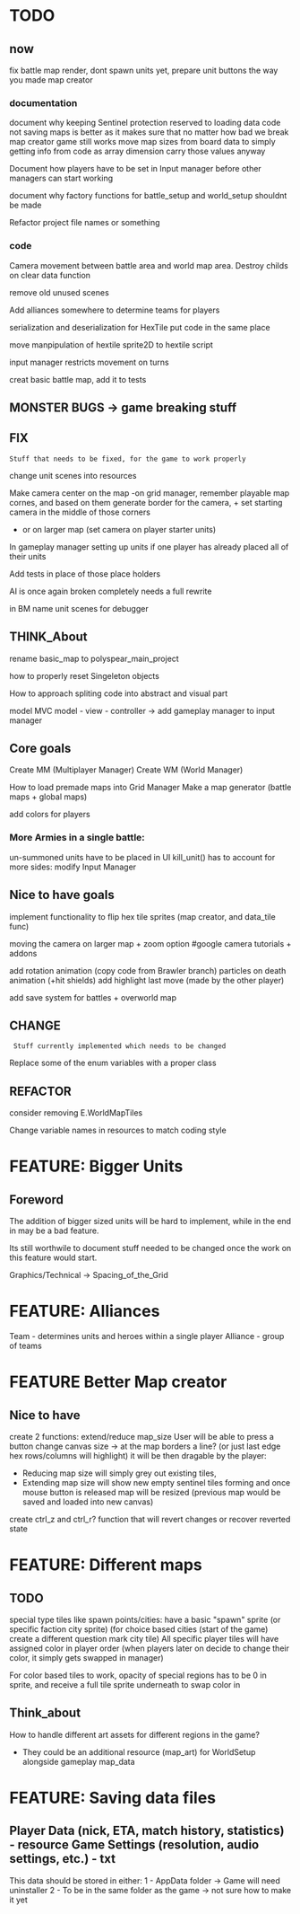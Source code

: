# TODO

## now
fix battle map render, dont spawn units yet, prepare unit buttons the way you made map creator

### documentation
document why keeping Sentinel protection reserved to loading data code not saving maps is better as it makes sure that no matter how bad we break map creator game still works
move map sizes from board data to simply getting info from code as array dimension carry those values anyway

Document how players have to be set in Input manager before other managers can start working

document why factory functions for battle_setup and world_setup shouldnt be made

Refactor project file names or something

### code


Camera movement between battle area and world map area. Destroy childs on clear data function

remove old unused scenes


Add alliances somewhere to determine teams for players


serialization and deserialization for HexTile put code in the same place

move manpipulation of hextile sprite2D  to hextile script


input manager restricts movement on turns


creat basic battle map, add it to tests


## MONSTER BUGS -> game breaking stuff


## FIX 
	Stuff that needs to be fixed, for the game to work properly

change unit scenes into resources

Make camera center on the map
-on grid manager, remember playable map cornes, and based on them generate border for the camera, + set starting camera in the middle of those corners
- or on larger map (set camera on player starter units)


In gameplay manager setting up units if one player has already placed all of their units

Add tests in place of those place holders

AI is once again broken completely needs a full rewrite

in BM name unit scenes for debugger

## THINK_About
rename basic_map to polyspear_main_project

how to properly reset Singeleton objects

How to approach spliting code into abstract and visual part

model MVC model - view - controller -> add gameplay manager to input manager



## Core goals

Create MM (Multiplayer Manager)
Create WM (World Manager)

How to load premade maps into Grid Manager
Make a map generator (battle maps + global maps)

add colors for players

### More Armies in a single battle:
un-summoned units have to be placed in UI
kill_unit() has to account for more sides:
	modify Input Manager



## Nice to have goals
implement functionality to flip hex tile sprites (map creator, and data_tile func)


moving the camera on larger map + zoom option
#google camera tutorials + addons



add rotation animation (copy code from Brawler branch)
particles on death animation (+hit shields)
add highlight last move (made by the other player)



add save system for battles + overworld map




## CHANGE
	 Stuff currently implemented which needs to be changed

Replace some of the enum variables with a proper class


## REFACTOR

consider removing E.WorldMapTiles

Change variable names in resources to match coding style




# FEATURE: Bigger Units

## Foreword

The addition of bigger sized units will be hard to implement, while in the end in may be a bad feature.

Its still worthwile to document stuff needed to be changed once the work on this feature would start.




Graphics/Technical -> Spacing_of_the_Grid


# FEATURE: Alliances
Team - determines units and heroes within a single player
Alliance - group of teams

# FEATURE Better Map creator

## Nice to have



create 2 functions: extend/reduce map_size
User will be able to press a button change canvas size -> at the map borders a line? (or just last edge hex rows/columns will highlight)
it will be then dragable by the player:
- Reducing map size will simply grey out existing tiles, 
- Extending map size will show new empty sentinel tiles forming
and once mouse button is released map will be resized
(previous map would be saved and loaded into new canvas)

create ctrl_z and ctrl_r? function that will revert changes or recover reverted state



# FEATURE: Different maps

## TODO
special type tiles like spawn points/cities:
have a basic "spawn" sprite (or specific faction city sprite) (for choice based cities (start of the game) create a different question mark city tile)
All specific player tiles will have assigned color in player order (when players later on decide to change their color, it simply gets swapped in manager)

For color based tiles to work, opacity of special regions has to be 0 in sprite, and receive a full tile sprite underneath to swap color in



## Think_about

How to handle different art assets for different regions in the game?
- They could be an additional resource (map_art) for WorldSetup alongside gameplay map_data


# FEATURE: Saving data files

Player Data (nick, ETA, match history, statistics) - resource
Game Settings (resolution, audio settings, etc.) - txt
---------
This data should be stored in either:
    1 - AppData folder -> Game will need uninstaller
    2 - To be in the same folder as the game -> not sure how to make it yet

